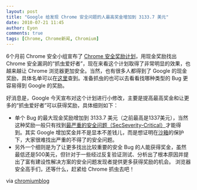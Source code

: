 ```yaml
---
layout: post
title: "Google 给发现 Chrome 安全问题的人最高奖金增加到 3133.7 美元"
date: 2010-07-21 11:45
author: Eyon
comments: true
tags: [Chrome, Chrome新闻, Chromium]
---
```

6个月前 Chrome 安全小组宣布了 [Chrome 安全奖励计划](http://blog.chromium.org/2010/01/encouraging-more-chromium-security.html)，用现金奖励找出 Chrome 安全漏洞的“抓虫爱好者”，现在来看这个计划取得了非常明显的效果，也越来越让 Chrome 浏览器更加安全。当然，也有很多人都得到了 Google 的现金奖励，具体名单可以在[这里](http://dev.chromium.org/Home/chromium-security)查到。准备抓虫的也可以去看看找哪种类型的 Bug 更容易得到 Google 的奖励。

好消息是，Google 今天宣布对这个计划进行小修改，主要是提高最高奖金和让更多的“抓虫爱好者”可以获得奖励，具体细则如下：


*   单个 Bug 的最大现金奖励增加到 3133.7 美元（之前最高是1337美元），当然这种奖励一般只有找到[最严重的安全问题（SecSeverity-Critical）](http://dev.chromium.org/developers/severity-guidelines)才能得到。其实 Google 增加奖金并不是显本不差钱儿，而是想证明在[沙箱](http://seclab.stanford.edu/websec/chromium/chromium-security-architecture.pdf)的保护下，大家很难找出严重的不得了的安全问题。
*   另外一个细则是为了让更多找出比较重要的安全 Bug 的人能获得奖金，虽然最低还是500美元，但针对于一些经过反复验证测试、分析出了根本原因并提出了富有建设性解决方案的安全问题发现者提供更多获得奖励的机会。
浏览器安全高手们，还等什么，赶紧给 Chrome 抓虫去吧！

via [chromiumblog](http://blog.chromium.org/2010/07/celebrating-six-months-of-chromium.html)
